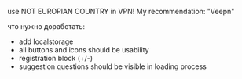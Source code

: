 use NOT EUROPIAN COUNTRY in VPN!
My recommendation: "Veepn"

что нужно доработать:
- add localstorage
- all buttons and icons should be usability
- registration block (+/-)
- suggestion questions should be visible in loading process